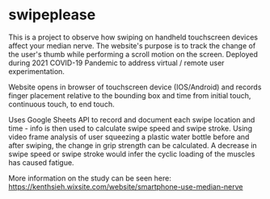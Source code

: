 # swipeplease

This is a project to observe how swiping on handheld touchscreen devices affect your median nerve.
The website's purpose is to track the change of the user's thumb while performing a scroll motion on the screen.
Deployed during 2021 COVID-19 Pandemic to address virtual / remote user experimentation.

Website opens in browser of touchscreen device (IOS/Android) and records finger placement relative to the bounding box and time from initial touch, continuous touch, to end touch.

Uses Google Sheets API to record and document each swipe location and time - info is then used to calculate swipe speed and swipe stroke.
Using video frame analysis of user squeezing a plastic water bottle before and after swiping, the change in grip strength can be calculated.
A decrease in swipe speed or swipe stroke would infer the cyclic loading of the muscles has caused fatigue.

More information on the study can be seen here:
https://kenthsieh.wixsite.com/website/smartphone-use-median-nerve
